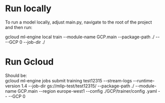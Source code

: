 # Run locally
To run a model locally, adjust main.py, navigate to the root of the project and then run:

gcloud ml-engine local train --module-name GCP.main --package-path ./ -- --GCP 0 --job-dir ./

# Run Gcloud
Should be: \
gcloud ml-engine jobs submit training test12315 --stream-logs --runtime-version 1.4 --job-dir gs://mlip-test/test12315/ --package-path ./ --module-name GCP.main --region europe-west1 --config ./GCP/trainer/config
.yaml -- --GCP 0
